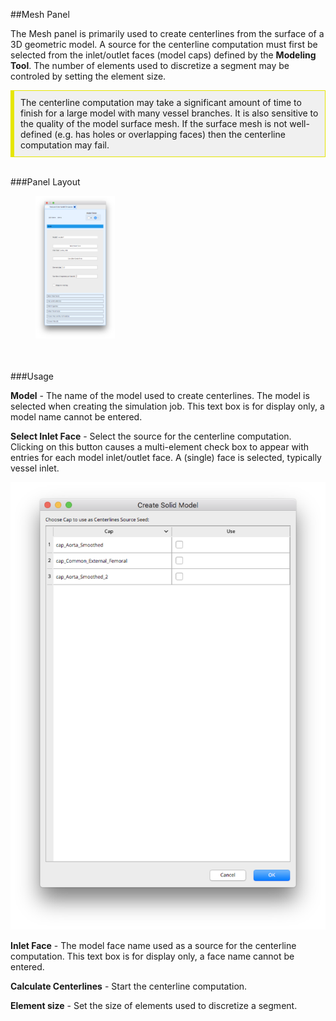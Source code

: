 ##Mesh Panel

The Mesh panel is primarily used to create centerlines from the surface of a 3D geometric model. A source for the centerline 
computation must first be selected from the inlet/outlet faces (model caps) defined by the **Modeling Tool**. The number of
elements used to discretize a segment may be controled by setting the element size.

<div style="background-color: #F0F0F0; padding: 10px; border: 1px solid #e6e600; border-left: 6px solid #e6e600">
The centerline computation may take a significant amount of time to finish for a large model with many vessel branches. It is
also sensitive to the quality of the model surface mesh. If the surface mesh is not well-defined (e.g. has holes or overlapping faces)
then the centerline computation may fail. 
</div>
<br>

###Panel Layout
<br>
<figure>
  <img src="documentation/rom_simulation/tool/images/panel.png" style="float: left; width: 30%; margin-right: 1%; margin-bottom: 0.5em;">
  <p style="clear: both;">
</figure>
<br>

###Usage 

**Model** - The name of the model used to create centerlines. The model is selected when creating the simulation job. This text box is for display only, a model name cannot be entered.

**Select Inlet Face** - Select the source for the centerline computation. Clicking on this button causes a multi-element 
check box to appear with entries for each model inlet/outlet face. A (single) face is selected, typically vessel inlet.

  <img class="svImg svImgSm" src="documentation/rom_simulation/tool/images/source-face.png">

**Inlet Face** - The model face name used as a source for the centerline computation. This text box is for display only,
                 a face name cannot be entered.

**Calculate Centerlines** - Start the centerline computation. 

**Element size** - Set the size of elements used to discretize a segment. 


